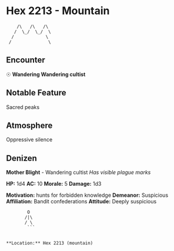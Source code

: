 # Hex 2213 - Mountain
```
    /\   /\   /\
   /  \_/  \_/  \
  /            \
 /              \
```

## Encounter

☉ **Wandering Wandering cultist**

## Notable Feature

Sacred peaks

## Atmosphere

Oppressive silence

## Denizen

**Mother Blight** - Wandering cultist
*Has visible plague marks*

**HP:** 1d4 **AC:** 10 **Morale:** 5
**Damage:** 1d3

**Motivation:** hunts for forbidden knowledge
**Demeanor:** Suspicious
**Affiliation:** Bandit confederations
**Attitude:** Deeply suspicious

```
        O
       /|\
       / \
        ```


**Location:** Hex 2213 (mountain)
